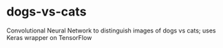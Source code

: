 # dogs-vs-cats
Convolutional Neural Network to distinguish images of dogs vs cats; uses Keras wrapper on TensorFlow
